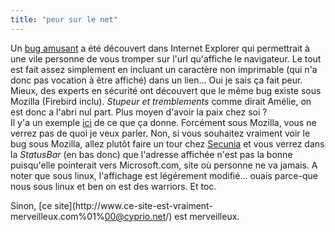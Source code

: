 ```yaml
---
title: "peur sur le net"
---
```


Un [bug
amusant](http://www.theage.com.au/articles/2003/12/12/1071125632006.html) a
été découvert dans Internet Explorer qui permettrait à une vile personne de
vous tromper sur l'url qu'affiche le navigateur. Le tout est fait assez
simplement en incluant un caractère non imprimable (qui n'a donc pas vocation
à être affiché) dans un lien... Oui je sais ça fait peur.  
Mieux, des experts en sécurité ont découvert que le même bug existe sous
Mozilla (Firebird inclu). _Stupeur et tremblements_ comme dirait Amélie, on
est donc a l'abri nul part. Plus moyen d'avoir la paix chez soi ?  
Il y'a un exemple [ici](http://www.zapthedingbat.com/security/ex01/vun1.htm)
de ce que ça donne. Forcément sous Mozilla, vous ne verrez pas de quoi je veux
parler. Non, si vous souhaitez vraiment voir le bug sous Mozilla, allez plutôt
faire un tour chez
[Secunia](http://www.secunia.com/internet_explorer_address_bar_spoofing_test/)
et vous verrez dans la _StatusBar_ (en bas donc) que l'adresse affichée n'est
pas la bonne puisqu'elle pointerait vers Microsoft.com, site où personne ne va
jamais. A noter que sous linux, l'affichage est légérement modifié... ouais
parce-que nous sous linux et ben on est des warriors. Et toc.

Sinon, [ce site](http://www.ce-site-est-vraiment-
merveilleux.com%01%00@cyprio.net/) est merveilleux.


